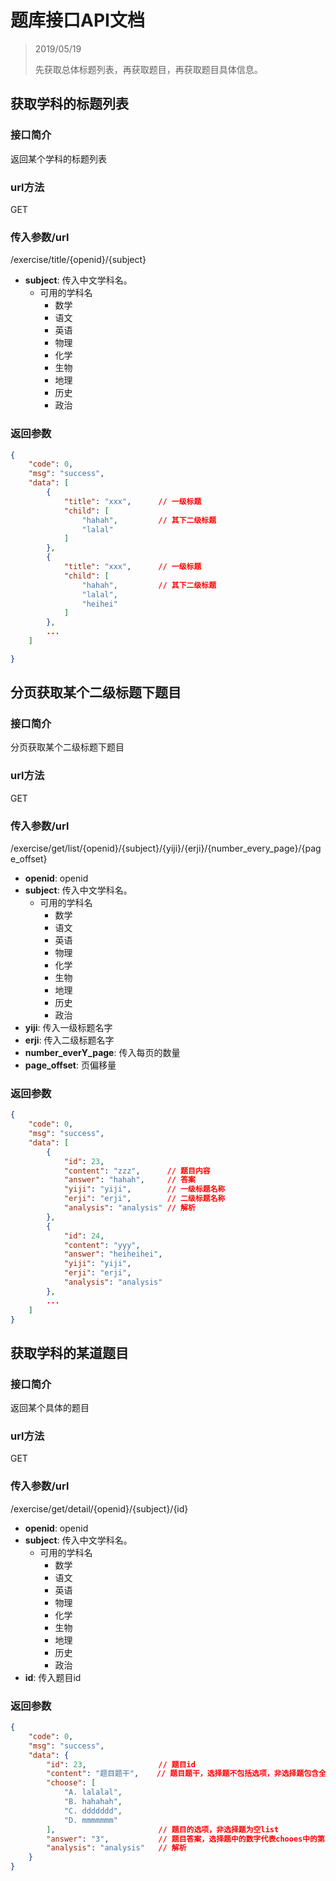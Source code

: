 # 题库接口API文档

> 2019/05/19
> 
> 先获取总体标题列表，再获取题目，再获取题目具体信息。

## 获取学科的标题列表

### 接口简介

返回某个学科的标题列表

### url方法

GET

### 传入参数/url

/exercise/title/{openid}/{subject}

+ **subject**: 传入中文学科名。
    + 可用的学科名
        + 数学
        + 语文
        + 英语
        + 物理
        + 化学
        + 生物
        + 地理
        + 历史
        + 政治

### 返回参数
```json
{
    "code": 0,
    "msg": "success",
    "data": [
        {
            "title": "xxx",      // 一级标题
            "child": [
                "hahah",         // 其下二级标题
                "lalal"
            ]
        },
        {
            "title": "xxx",      // 一级标题
            "child": [
                "hahah",         // 其下二级标题
                "lalal",
                "heihei"
            ]  
        },
        ...
    ]

}
```

## 分页获取某个二级标题下题目

### 接口简介

分页获取某个二级标题下题目

### url方法

GET

### 传入参数/url

/exercise/get/list/{openid}/{subject}/{yiji}/{erji}/{number_every_page}/{page_offset}

+ **openid**: openid
+ **subject**: 传入中文学科名。
    + 可用的学科名
        + 数学
        + 语文
        + 英语
        + 物理
        + 化学
        + 生物
        + 地理
        + 历史
        + 政治
+ **yiji**: 传入一级标题名字
+ **erji**: 传入二级标题名字
+ **number_everY_page**: 传入每页的数量
+ **page_offset**: 页偏移量

### 返回参数

```json
{
    "code": 0,
    "msg": "success",
    "data": [
        {
            "id": 23,
            "content": "zzz",      // 题目内容
            "answer": "hahah",     // 答案
            "yiji": "yiji",        // 一级标题名称
            "erji": "erji",        // 二级标题名称
            "analysis": "analysis" // 解析
        },
        {
            "id": 24,
            "content": "yyy",
            "answer": "heiheihei",
            "yiji": "yiji",
            "erji": "erji",
            "analysis": "analysis"
        },
        ...
    ]
}
```

## 获取学科的某道题目

### 接口简介

返回某个具体的题目

### url方法

GET

### 传入参数/url

/exercise/get/detail/{openid}/{subject}/{id}

+ **openid**: openid
+ **subject**: 传入中文学科名。
    + 可用的学科名
        + 数学
        + 语文
        + 英语
        + 物理
        + 化学
        + 生物
        + 地理
        + 历史
        + 政治
+ **id**: 传入题目id

### 返回参数

```json
{
    "code": 0,
    "msg": "success",
    "data": {
        "id": 23,                // 题目id
        "content": "题目题干",    // 题目题干，选择题不包括选项，非选择题包含全部题目
        "choose": [
            "A. lalalal",
            "B. hahahah",
            "C. ddddddd",
            "D. mmmmmmm"
        ],                       // 题目的选项，非选择题为空list
        "answer": "3",           // 题目答案，选择题中的数字代表chooes中的第几个为正确答案，非选择题就是正常文字答案 
        "analysis": "analysis"   // 解析
    }
}
```